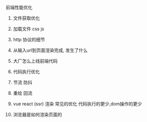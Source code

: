 前端性能优化
1. 文件获取优化
  1. 加载文件 css js 
  2. http 协议的细节
  3. 从输入url到页面渲染完成, 发生了什么
  4. 大厂怎么上线前端代码



2. 代码执行优化 
  1. 节流 防抖 
  2. 重绘 回流
  3. vue react (ssr) 渲染   常见的优化 代码执行的更少,dom操作的更少
  4. 浏览器是如何渲染页面的